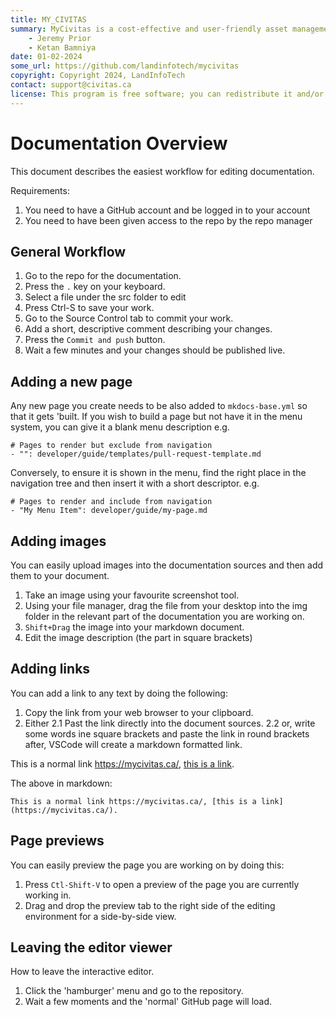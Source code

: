 ```yaml
---
title: MY_CIVITAS
summary: MyCivitas is a cost-effective and user-friendly asset management platform designed specifically for small communities. This comprehensive solution offers an all-inclusive and easy-to-use platform, empowering users to efficiently record and manage their assets within a powerful information system. With MyCivitas, communities can streamline their asset management processes, ensuring a seamless and effective approach to organising and overseeing their valuable resources.
    - Jeremy Prior
    - Ketan Bamniya
date: 01-02-2024
some_url: https://github.com/landinfotech/mycivitas
copyright: Copyright 2024, LandInfoTech
contact: support@civitas.ca
license: This program is free software; you can redistribute it and/or modify it under the terms of the GNU Affero General Public License as published by the Free Software Foundation; either version 3 of the License, or (at your option) any later version.
---
```



# Documentation Overview

This document describes the easiest workflow for editing documentation.

Requirements:

1. You need to have a GitHub account and be logged in to your account
2. You need to have been given access to the repo by the repo manager

## General Workflow

1. Go to the repo for the documentation.
2. Press the ``.`` key on your keyboard.
3. Select a file under the src folder to edit
4. Press Ctrl-S to save your work.
5. Go to the Source Control tab to commit your work. 
6. Add a short, descriptive comment describing your changes.
7. Press the ``Commit and push`` button.
8. Wait a few minutes and your changes should be published live.

## Adding a new page

Any new page you create needs to be also added to ```mkdocs-base.yml``` so that it gets 'built.
If you wish to build a page but not have it in the menu system, you can give it a blank menu description e.g.

```
# Pages to render but exclude from navigation
- "": developer/guide/templates/pull-request-template.md 
```

Conversely, to ensure it is shown in the menu, find the right place in the navigation tree and then insert it with a short descriptor. e.g.

```
# Pages to render and include from navigation
- "My Menu Item": developer/guide/my-page.md 
```

## Adding images

You can easily upload images into the documentation sources and then add them to your document.

1. Take an image using your favourite screenshot tool.
2. Using your file manager, drag the file from your desktop into the img folder in the relevant part of the documentation you are working on.
3. ``Shift+Drag`` the image into your markdown document.
4. Edit the image description (the part in square brackets)


## Adding links

You can add a link to any text by doing the following:

1. Copy the link from your web browser to your clipboard.
2. Either
  2.1 Past the link directly into the document sources.
  2.2 or, write some words ine square brackets and paste the link in round brackets after, VSCode will create a markdown formatted link.

This is a normal link https://mycivitas.ca/, [this is a link](https://mycivitas.ca/).

The above in markdown:

```
This is a normal link https://mycivitas.ca/, [this is a link](https://mycivitas.ca/).

```

## Page previews

You can easily preview the page you are working on by doing this:

1. Press ``Ctl-Shift-V`` to open a preview of the page you are currently working in.
2. Drag and drop the preview tab to the right side of the editing environment for a side-by-side view.

## Leaving the editor viewer

How to leave the interactive editor.

1. Click the 'hamburger' menu and go to the repository.
2. Wait a few moments and the 'normal' GitHub page will load.